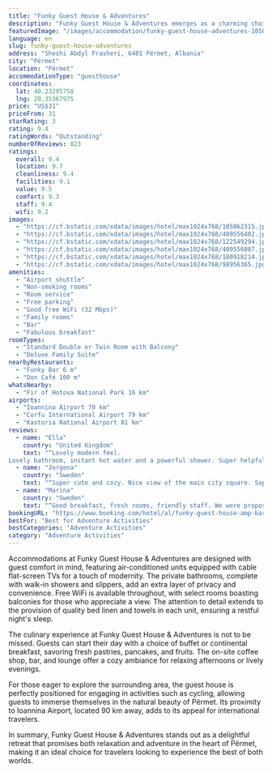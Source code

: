 ```yaml
---
title: "Funky Guest House & Adventures"
description: "Funky Guest House & Adventures emerges as a charming choice for travelers seeking a blend of comfort and adventure in Përmet."
featuredImage: "/images/accommodation/funky-guest-house-adventures-105062315.jpg"
language: en
slug: funky-guest-house-adventures
address: "Sheshi Abdyl Frasheri, 6401 Përmet, Albania"
city: "Përmet"
location: "Përmet"
accommodationType: "guesthouse"
coordinates:
  lat: 40.23295758
  lng: 20.35367975
price: "US$31"
priceFrom: 31
starRating: 3
rating: 9.4
ratingWords: "Outstanding"
numberOfReviews: 823
ratings:
  overall: 9.4
  location: 9.7
  cleanliness: 9.4
  facilities: 9.1
  value: 9.5
  comfort: 9.3
  staff: 9.4
  wifi: 9.2
images:
  - "https://cf.bstatic.com/xdata/images/hotel/max1024x768/105062315.jpg?k=3b3ff64139399955cd9509622de3fccef3a9a61c73012056fb0cf84e02c4c377&o=&hp=1"
  - "https://cf.bstatic.com/xdata/images/hotel/max1024x768/409556402.jpg?k=887a0609b2a059365a2bc9498903ea4a52c1ebf6ec85eef70afa047bbb9429ad&o=&hp=1"
  - "https://cf.bstatic.com/xdata/images/hotel/max1024x768/122549294.jpg?k=d1065e7f37e49a183336e823f965baa36b6804c53d1a9b95c1b608f6b78d4de5&o=&hp=1"
  - "https://cf.bstatic.com/xdata/images/hotel/max1024x768/409556087.jpg?k=c905659d85ee9506d5d9dadc1d2fd8126470715d6e31ef231e15cdaf3089bea1&o=&hp=1"
  - "https://cf.bstatic.com/xdata/images/hotel/max1024x768/180918214.jpg?k=ffeb56ce31dd7943273c6339746927b41788a609077779fd51b2da1fc865efe3&o=&hp=1"
  - "https://cf.bstatic.com/xdata/images/hotel/max1024x768/98956365.jpg?k=5ac56b7aa15bddd6dff092d8534e4992f00a3ee79f388dbf7b7e5dd54debb6b4&o=&hp=1"
amenities:
  - "Airport shuttle"
  - "Non-smoking rooms"
  - "Room service"
  - "Free parking"
  - "Good free WiFi (32 Mbps)"
  - "Family rooms"
  - "Bar"
  - "Fabulous breakfast"
roomTypes:
  - "Standard Double or Twin Room with Balcony"
  - "Deluxe Family Suite"
nearbyRestaurants:
  - "Funky Bar 6 m"
  - "Don Café 100 m"
whatsNearby:
  - "Fir of Hotova National Park 16 km"
airports:
  - "Ioannina Airport 70 km"
  - "Corfu International Airport 79 km"
  - "Kastoria National Airport 81 km"
reviews:
  - name: "Ella"
    country: "United Kingdom"
    text: "“Lovely modern feel.
Lovely bathroom, instant hot water and a powerful shower. Super helpful owner who allowed us to move our booking by a day as we got lost in the mountains.”"
  - name: "Jorgena"
    country: "Sweden"
    text: "“Super cute and cozy. Nice view of the main city square. Super nice hosts.”"
  - name: "Marina"
    country: "Sweden"
    text: "“Good breakfast, fresh rooms, friendly staff. We were proposed a smaller but more modern apartment.”"
bookingURL: "https://www.booking.com/hotel/al/funky-guest-house-amp-bar.en-gb.html?aid=8035640"
bestFor: "Best for Adventure Activities"
bestCategories: "Adventure Activities"
category: "Adventure Activities"
---
```


Accommodations at Funky Guest House & Adventures are designed with guest comfort in mind, featuring air-conditioned units equipped with cable flat-screen TVs for a touch of modernity. The private bathrooms, complete with walk-in showers and slippers, add an extra layer of privacy and convenience. Free WiFi is available throughout, with select rooms boasting balconies for those who appreciate a view. The attention to detail extends to the provision of quality bed linen and towels in each unit, ensuring a restful night's sleep.

The culinary experience at Funky Guest House & Adventures is not to be missed. Guests can start their day with a choice of buffet or continental breakfast, savoring fresh pastries, pancakes, and fruits. The on-site coffee shop, bar, and lounge offer a cozy ambiance for relaxing afternoons or lively evenings.

For those eager to explore the surrounding area, the guest house is perfectly positioned for engaging in activities such as cycling, allowing guests to immerse themselves in the natural beauty of Përmet. Its proximity to Ioannina Airport, located 90 km away, adds to its appeal for international travelers.

In summary, Funky Guest House & Adventures stands out as a delightful retreat that promises both relaxation and adventure in the heart of Përmet, making it an ideal choice for travelers looking to experience the best of both worlds.